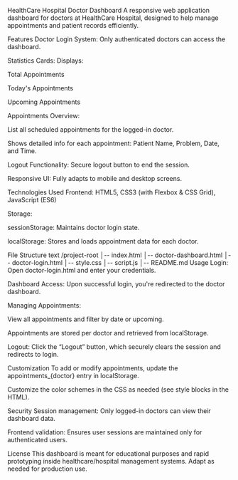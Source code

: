 HealthCare Hospital Doctor Dashboard
A responsive web application dashboard for doctors at HealthCare Hospital, designed to help manage appointments and patient records efficiently.

Features
Doctor Login System: Only authenticated doctors can access the dashboard.

Statistics Cards: Displays:

Total Appointments

Today's Appointments

Upcoming Appointments

Appointments Overview:

List all scheduled appointments for the logged-in doctor.

Shows detailed info for each appointment: Patient Name, Problem, Date, and Time.

Logout Functionality: Secure logout button to end the session.

Responsive UI: Fully adapts to mobile and desktop screens.

Technologies Used
Frontend: HTML5, CSS3 (with Flexbox & CSS Grid), JavaScript (ES6)

Storage:

sessionStorage: Maintains doctor login state.

localStorage: Stores and loads appointment data for each doctor.

File Structure
text
/project-root
│-- index.html
│-- doctor-dashboard.html
│-- doctor-login.html
│-- style.css
│-- script.js
│-- README.md
Usage
Login: Open doctor-login.html and enter your credentials.

Dashboard Access: Upon successful login, you're redirected to the doctor dashboard.

Managing Appointments:

View all appointments and filter by date or upcoming.

Appointments are stored per doctor and retrieved from localStorage.

Logout: Click the “Logout” button, which securely clears the session and redirects to login.

Customization
To add or modify appointments, update the appointments_{doctor} entry in localStorage.

Customize the color schemes in the CSS as needed (see style blocks in the HTML).

Security
Session management: Only logged-in doctors can view their dashboard data.

Frontend validation: Ensures user sessions are maintained only for authenticated users.

License
This dashboard is meant for educational purposes and rapid prototyping inside healthcare/hospital management systems. Adapt as needed for production use.

